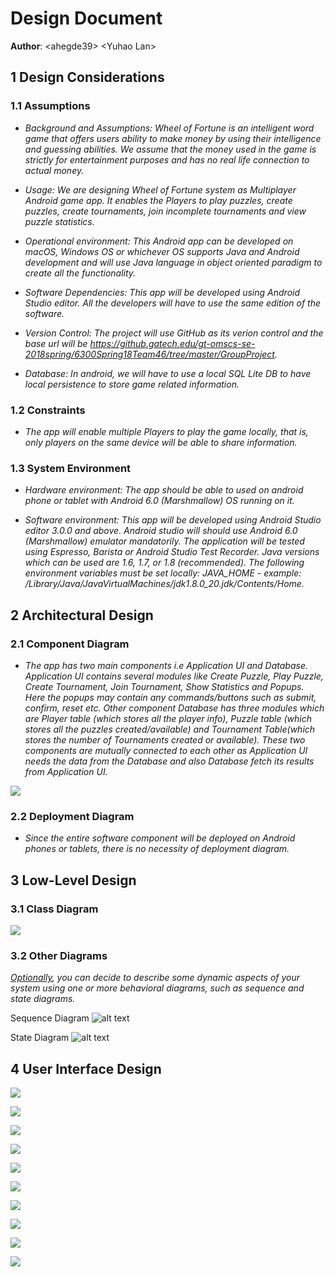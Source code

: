 # Design Document

**Author**: \<ahegde39\> \<Yuhao Lan\>

## 1 Design Considerations

### 1.1 Assumptions

- *Background and Assumptions: Wheel of Fortune is an intelligent word game that offers users ability to make money by using their intelligence and guessing abilities. We assume that the money used in the game is strictly for entertainment purposes and has no real life connection to actual money.*

- *Usage:  We are designing Wheel of Fortune system as Multiplayer Android game app. It enables the Players to play puzzles, create puzzles, create tournaments, join incomplete tournaments and view puzzle statistics.*

- *Operational environment:  This Android app can be developed on macOS, Windows OS or whichever OS supports Java and Android development and will use Java language in object oriented paradigm to create all the functionality.*

- *Software Dependencies: This app will be developed using Android Studio editor. All the developers will have to use the same edition of the software.*

- *Version Control: The project will use GitHub as its verion control and the base url will be https://github.gatech.edu/gt-omscs-se-2018spring/6300Spring18Team46/tree/master/GroupProject.*

- *Database: In android, we will have to use a local SQL Lite DB to have local persistence to store game related information.*


### 1.2 Constraints

- *The app will enable multiple Players to play the game locally, that is, only players on the same device will be able to share information.*

### 1.3 System Environment

- *Hardware environment: The app should be able to used on android phone or tablet with Android 6.0 (Marshmallow) OS running on it.* 

- *Software environment: This app will be developed using Android Studio editor 3.0.0 and above. Android studio will should use Android 6.0 (Marshmallow) emulator mandatorily. The application will be tested using Espresso, Barista or Android Studio Test Recorder. Java versions which can be used are 1.6, 1.7, or 1.8 (recommended). The following environment variables must be set locally: JAVA_HOME - example: /Library/Java/JavaVirtualMachines/jdk1.8.0_20.jdk/Contents/Home.*


## 2 Architectural Design

### 2.1 Component Diagram

- *The app has two main components i.e Application UI and Database. Application UI contains several modules like Create Puzzle, Play Puzzle, Create Tournament, Join Tournament, Show Statistics and Popups. Here the popups may contain any commands/buttons such as submit, confirm, reset etc. Other component Database has three modules which are Player table (which stores all the player info), Puzzle table (which stores all the puzzles created/available) and Tournament Table(which stores the number of Tournaments created or available). These two components are mutually connected to each other as Application UI needs the data from the Database and also Database fetch its results from Application UI.*

![](images/ComponentDiagram.png)

### 2.2 Deployment Diagram

- *Since the entire software component will be deployed on Android phones or tablets, there is no necessity of deployment diagram.*

## 3 Low-Level Design

### 3.1 Class Diagram

![](images/design-team.png) 

### 3.2 Other Diagrams

*<u>Optionally</u>, you can decide to describe some dynamic aspects of your system using one or more behavioral diagrams, such as sequence and state diagrams.*

Sequence Diagram
![alt text](images/Sequence%20Diagram.png)

State Diagram
![alt text](State%20Diagram%20-%20Puzzle%20Class.png)

## 4 User Interface Design


![](images/User_Interface_Design/Wheel_of_Fortune-01.png)

![](images/User_Interface_Design/Wheel_of_Fortune-02.png)

![](images/User_Interface_Design/Wheel_of_Fortune-03.png)

![](images/User_Interface_Design/Wheel_of_Fortune-04.png)

![](images/User_Interface_Design/Wheel_of_Fortune-05.png)

![](images/User_Interface_Design/Wheel_of_Fortune-06.png)

![](images/User_Interface_Design/Wheel_of_Fortune-07.png)

![](images/User_Interface_Design/Wheel_of_Fortune-08.png)

![](images/User_Interface_Design/Wheel_of_Fortune-09.png)

![](images/User_Interface_Design/Wheel_of_Fortune-10.png)


